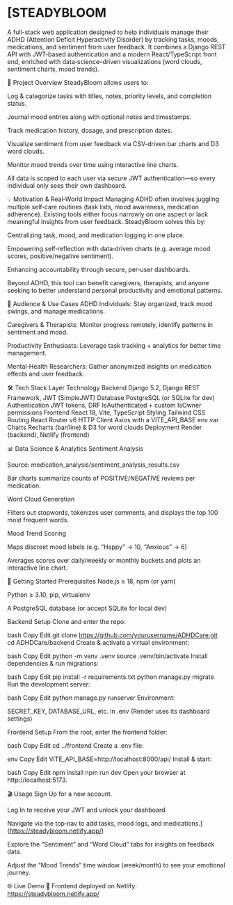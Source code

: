 # [STEADYBLOOM

A full-stack web application designed to help individuals manage their ADHD (Attention Deficit Hyperactivity Disorder) by tracking tasks, moods, medications, and sentiment from user feedback. It combines a Django REST API with JWT‑based authentication and a modern React/TypeScript front end, enriched with data‑science–driven visualizations (word clouds, sentiment charts, mood trends).

🚀 Project Overview
SteadyBloom allows users to:

Log & categorize tasks with titles, notes, priority levels, and completion status.

Journal mood entries along with optional notes and timestamps.

Track medication history, dosage, and prescription dates.

Visualize sentiment from user feedback via CSV‑driven bar charts and D3 word clouds.

Monitor mood trends over time using interactive line charts.

All data is scoped to each user via secure JWT authentication—so every individual only sees their own dashboard.

💡 Motivation & Real‑World Impact
Managing ADHD often involves juggling multiple self‑care routines (task lists, mood awareness, medication adherence). Existing tools either focus narrowly on one aspect or lack meaningful insights from user feedback. SteadyBloom solves this by:

Centralizing task, mood, and medication logging in one place.

Empowering self‑reflection with data‑driven charts (e.g. average mood scores, positive/negative sentiment).

Enhancing accountability through secure, per‑user dashboards.

Beyond ADHD, this tool can benefit caregivers, therapists, and anyone seeking to better understand personal productivity and emotional patterns.

🎯 Audience & Use Cases
ADHD Individuals: Stay organized, track mood swings, and manage medications.

Caregivers & Therapists: Monitor progress remotely, identify patterns in sentiment and mood.

Productivity Enthusiasts: Leverage task tracking + analytics for better time management.

Mental‑Health Researchers: Gather anonymized insights on medication effects and user feedback.

🛠️ Tech Stack
Layer	Technology
Backend	Django 5.2, Django REST Framework, JWT (SimpleJWT)
Database	PostgreSQL (or SQLite for dev)
Authentication	JWT tokens, DRF IsAuthenticated + custom IsOwner permissions
Frontend	React 18, Vite, TypeScript
Styling	Tailwind CSS
Routing	React Router v6
HTTP Client	Axios with a VITE_API_BASE env var
Charts	Recharts (bar/line) & D3 for word clouds
Deployment	Render (backend), Netlify (frontend)

📊 Data Science & Analytics
Sentiment Analysis

Source: medication_analysis/sentiment_analysis_results.csv

Bar charts summarize counts of POSITIVE/NEGATIVE reviews per medication.

Word Cloud Generation

Filters out stopwords, tokenizes user comments, and displays the top 100 most frequent words.

Mood Trend Scoring

Maps discreet mood labels (e.g. “Happy” → 10, “Anxious” → 6)

Averages scores over daily/weekly or monthly buckets and plots an interactive line chart.

🏁 Getting Started
Prerequisites
Node.js ≥ 18, npm (or yarn)

Python ≥ 3.10, pip, virtualenv

A PostgreSQL database (or accept SQLite for local dev)

Backend Setup
Clone and enter the repo:

bash
Copy
Edit
git clone https://github.com/yourusername/ADHDCare.git
cd ADHDCare/backend
Create & activate a virtual environment:

bash
Copy
Edit
python -m venv .venv
source .venv/bin/activate
Install dependencies & run migrations:

bash
Copy
Edit
pip install -r requirements.txt
python manage.py migrate
Run the development server:

bash
Copy
Edit
python manage.py runserver
Environment:

SECRET_KEY, DATABASE_URL, etc. in .env (Render uses its dashboard settings)

Frontend Setup
From the root, enter the frontend folder:

bash
Copy
Edit
cd ../frontend
Create a .env file:

env
Copy
Edit
VITE_API_BASE=http://localhost:8000/api/
Install & start:

bash
Copy
Edit
npm install
npm run dev
Open your browser at http://localhost:5173.

🎬 Usage
Sign Up for a new account.

Log In to receive your JWT and unlock your dashboard.

Navigate via the top‑nav to add tasks, mood logs, and medications.](https://steadybloom.netlify.app/)

Explore the “Sentiment” and “Word Cloud” tabs for insights on feedback data.

Adjust the “Mood Trends” time window (week/month) to see your emotional journey.

🌐 Live Demo
🔗 Frontend deployed on Netlify:
https://steadybloom.netlify.app/
